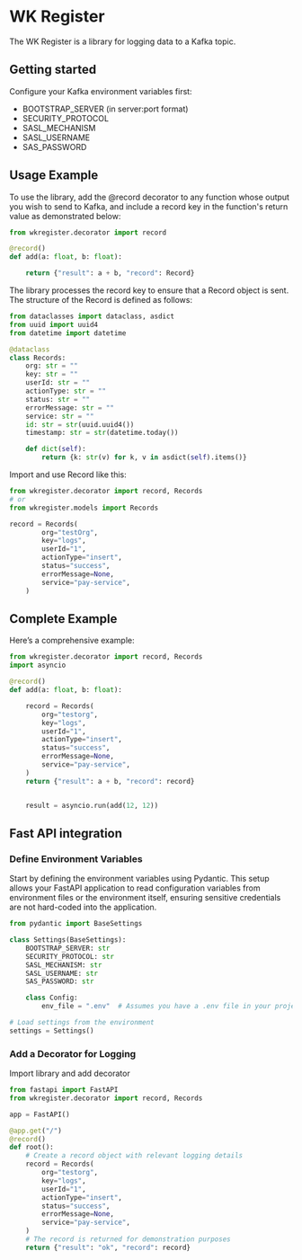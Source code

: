 # WK Register

The WK Register is a library for logging data to a Kafka topic.

## Getting started

Configure your Kafka environment variables first:

- BOOTSTRAP_SERVER (in server:port format)
- SECURITY_PROTOCOL
- SASL_MECHANISM
- SASL_USERNAME
- SAS_PASSWORD

## Usage Example

To use the library, add the @record decorator to any function whose output you wish to send to Kafka, and include a record key in the function's return value as demonstrated below:

```python
from wkregister.decorator import record

@record()
def add(a: float, b: float):

    return {"result": a + b, "record": Record}
```

The library processes the record key to ensure that a Record object is sent. The structure of the Record is defined as follows:

```python
from dataclasses import dataclass, asdict
from uuid import uuid4
from datetime import datetime

@dataclass
class Records:
    org: str = ""
    key: str = ""
    userId: str = ""
    actionType: str = ""
    status: str = ""
    errorMessage: str = ""
    service: str = ""
    id: str = str(uuid.uuid4())
    timestamp: str = str(datetime.today())

    def dict(self):
        return {k: str(v) for k, v in asdict(self).items()}

```

Import and use Record like this:

```python
from wkregister.decorator import record, Records
# or
from wkregister.models import Records

record = Records(
        org="testOrg",
        key="logs",
        userId="1",
        actionType="insert",
        status="success",
        errorMessage=None,
        service="pay-service",
    )
```

## Complete Example

Here’s a comprehensive example:

```python
from wkregister.decorator import record, Records
import asyncio

@record()
def add(a: float, b: float):

    record = Records(
        org="testorg",
        key="logs",
        userId="1",
        actionType="insert",
        status="success",
        errorMessage=None,
        service="pay-service",
    )
    return {"result": a + b, "record": record}


    result = asyncio.run(add(12, 12))

```

## Fast API integration

### Define Environment Variables

Start by defining the environment variables using Pydantic. This setup allows your FastAPI application to read configuration variables from environment files or the environment itself, ensuring sensitive credentials are not hard-coded into the application.

```python
from pydantic import BaseSettings

class Settings(BaseSettings):
    BOOTSTRAP_SERVER: str
    SECURITY_PROTOCOL: str
    SASL_MECHANISM: str
    SASL_USERNAME: str
    SAS_PASSWORD: str

    class Config:
        env_file = ".env"  # Assumes you have a .env file in your project root

# Load settings from the environment
settings = Settings()

```

### Add a Decorator for Logging

Import library and add decorator

```python
from fastapi import FastAPI
from wkregister.decorator import record, Records

app = FastAPI()

@app.get("/")
@record()
def root():
    # Create a record object with relevant logging details
    record = Records(
        org="testorg",
        key="logs",
        userId="1",
        actionType="insert",
        status="success",
        errorMessage=None,
        service="pay-service",
    )
    # The record is returned for demonstration purposes
    return {"result": "ok", "record": record}
```
